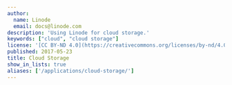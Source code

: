 ```yaml
---
author:
  name: Linode
  email: docs@linode.com
description: 'Using Linode for cloud storage.'
keywords: ["cloud", "cloud storage"]
license: '[CC BY-ND 4.0](https://creativecommons.org/licenses/by-nd/4.0)'
published: 2017-05-23
title: Cloud Storage
show_in_lists: true
aliases: ['/applications/cloud-storage/']
---
```


